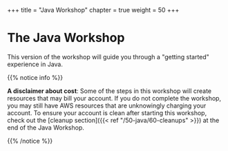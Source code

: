 +++
title = "Java Workshop"
chapter = true
weight = 50
+++

# The Java Workshop

This version of the workshop will guide you through a "getting started" experience in Java.

{{% notice info %}}

**A disclaimer about cost**: Some of the steps in this workshop will create resources that
may bill your account. If you do not complete the workshop, you may still have AWS resources 
that are unknowingly charging your account. To ensure your account is clean after starting
this workshop, check out the [cleanup section]({{< ref "/50-java/60-cleanups" >}}) at the end of the Java Workshop.

{{% /notice %}}
